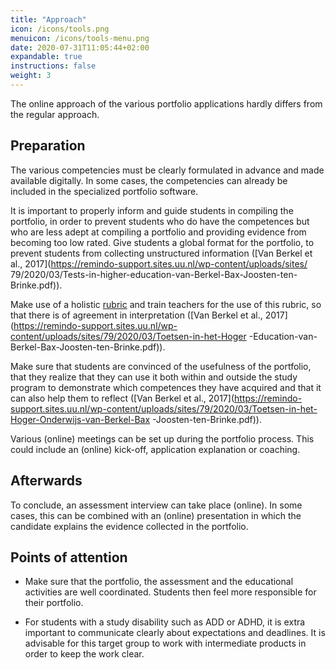 ```yaml
---
title: "Approach"
icon: /icons/tools.png
menuicon: /icons/tools-menu.png
date: 2020-07-31T11:05:44+02:00
expandable: true
instructions: false
weight: 3
---
```


The online approach of the various portfolio applications hardly differs from the regular approach.

## Preparation

The various competencies must be clearly formulated in advance and made available digitally. In some cases, the competencies can already be included in the specialized portfolio software.

It is important to properly inform and guide students in compiling the portfolio, in order to prevent students who do have the competences but who are less adept at compiling a portfolio and providing evidence from becoming too low rated. Give students a global format for the portfolio, to prevent students from collecting unstructured information ([Van Berkel et al., 2017](https://remindo-support.sites.uu.nl/wp-content/uploads/sites/ 79/2020/03/Tests-in-higher-education-van-Berkel-Bax-Joosten-ten-Brinke.pdf)).

Make use of a holistic [rubric](https://husite.nl/TESTING-NEW/TEST-Cycle/construction/the-construction-van-an-assessmentform/) and train teachers for the use of this rubric, so that there is of agreement in interpretation ([Van Berkel et al., 2017](https://remindo-support.sites.uu.nl/wp-content/uploads/sites/79/2020/03/Toetsen-in-het-Hoger -Education-van-Berkel-Bax-Joosten-ten-Brinke.pdf)).

Make sure that students are convinced of the usefulness of the portfolio, that they realize that they can use it both within and outside the study program to demonstrate which competences they have acquired and that it can also help them to reflect ([Van Berkel et al., 2017](https://remindo-support.sites.uu.nl/wp-content/uploads/sites/79/2020/03/Toetsen-in-het-Hoger-Onderwijs-van-Berkel-Bax -Joosten-ten-Brinke.pdf)).

Various (online) meetings can be set up during the portfolio process. This could include an (online) kick-off, application explanation or coaching.

## Afterwards

To conclude, an assessment interview can take place (online). In some cases, this can be combined with an (online) presentation in which the candidate explains the evidence collected in the portfolio.

## Points of attention

* Make sure that the portfolio, the assessment and the educational activities are well coordinated. Students then feel more responsible for their portfolio.

* For students with a study disability such as ADD or ADHD, it is extra important to communicate clearly about expectations and deadlines. It is advisable for this target group to work with intermediate products in order to keep the work clear.
